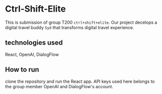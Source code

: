 # Ctrl-Shift-Elite
This is submission of group T200 `ctrl+shift+elite`. Our project decelops a digital travel buddy `Syd` that transforms digital travel experience.

## technologies used
React, OpenAI, DialogFlow

## How to run
clone the repository and run the React app. API keys used here belongs to the group member OpenAI and DialogFlow's account.
